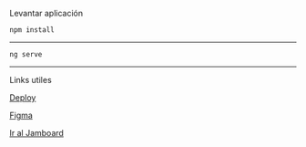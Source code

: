 Levantar aplicación

    npm install  
---    
    
    ng serve

---

Links utiles

[Deploy](https://ezefalcon.github.io/interfaces-finaltp/)

[Figma](https://www.figma.com/file/JpTud84nzncL1Rlv237l6m/interfaces-copia)

[Ir al Jamboard](https://jamboard.google.com/d/1P0qFmUoK91TB48fBZe6tICXX87sBZYZ7DTCiuilJTPA/viewer?f=1)
